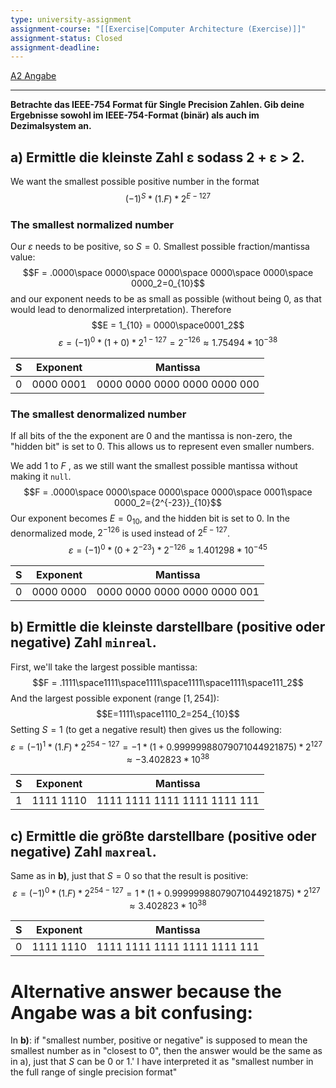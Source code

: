 ```yaml
---
type: university-assignment
assignment-course: "[[Exercise|Computer Architecture (Exercise)]]"
assignment-status: Closed
assignment-deadline: 
---
```

[A2 Angabe](obsidian://open?vault=University&file=Rechnerarchitektur%2FUEs%2F_attachments%2FPasted%20image%2020240516125441.png)

---
**Betrachte das IEEE-754 Format für Single Precision Zahlen. Gib deine Ergebnisse sowohl
im IEEE-754-Format (binär) als auch im Dezimalsystem an.**
## a) Ermittle die kleinste Zahl ε sodass 2 + ε > 2.
We want the smallest possible positive number in the format 
$$(-1)^S*(1.F)*2^{E-127}$$
### The smallest normalized number
Our $\varepsilon$ needs to be positive, so $S = 0$.
Smallest possible fraction/mantissa value:  
$$F = .0000\space 0000\space 0000\space 0000\space 0000\space 0000_2=0_{10}$$
and our exponent needs to be as small as possible (without being 0, as that would lead to denormalized interpretation). Therefore
$$E = 1_{10} = 0000\space0001_2$$
$$\varepsilon = (-1)^{0}*(1+0)*2^{1-127}=2^{-126}\approx1.75494*10^{-38}$$

|  S  | Exponent  |           Mantissa           |
| :-: | :-------: | :--------------------------: |
|  0  | 0000 0001 | 0000 0000 0000 0000 0000 000 |
### The smallest denormalized number
If all bits of the the exponent are 0 and the mantissa is non-zero, the "hidden bit" is set to 0. This allows us to represent even smaller numbers.

We add 1 to _F_ , as we still want the smallest possible mantissa without making it `null`.
$$F = .0000\space 0000\space 0000\space 0000\space 0001\space 0000_2={2^{-23}}_{10}$$
Our exponent becomes $E = 0_{10}$, and the hidden bit is set to 0. In the denormalized mode,  $2^{-126}$ is used instead of $2^{E-127}$.
$$\varepsilon = (-1)^0*(0+2^{-23})*2^{-126}\approx1.401298*10^{-45}$$

| S   | Exponent  | Mantissa                     |
| --- | --------- | ---------------------------- |
| 0   | 0000 0000 | 0000 0000 0000 0000 0000 001 |
## b) Ermittle die kleinste darstellbare (positive oder negative) Zahl `minreal`.
First, we'll take the largest possible mantissa:
$$F = .1111\space1111\space1111\space1111\space1111\space111_2$$
And the largest possible exponent (range $[1, 254]$):
$$E=1111\space1110_2=254_{10}$$
Setting $S=1$ (to get a negative result) then gives us the following:
$$\varepsilon=(-1)^1*(1.F)*2^{254-127}=-1*(1+0.99999988079071044921875)*2^{127}\approx-3.402823*10^{38}$$

| S   | Exponent  | Mantissa                     |
| --- | --------- | ---------------------------- |
| 1   | 1111 1110 | 1111 1111 1111 1111 1111 111 |
## c) Ermittle die größte darstellbare (positive oder negative) Zahl `maxreal`.
Same as in **b)**, just that $S = 0$ so that the result is positive:
$$\varepsilon=(-1)^0*(1.F)*2^{254-127}=1*(1+0.99999988079071044921875)*2^{127}\approx3.402823*10^{38}$$

| S   | Exponent  | Mantissa                     |
| --- | --------- | ---------------------------- |
| 0   | 1111 1110 | 1111 1111 1111 1111 1111 111 |

# Alternative answer because the Angabe was a bit confusing:
In **b)**: if "smallest number, positive or negative" is supposed to mean the smallest number as in "closest to 0", then the answer would be the same as in a), just that $S$ can be 0 or 1.'
I have interpreted it as "smallest number in the full range of single precision format"
